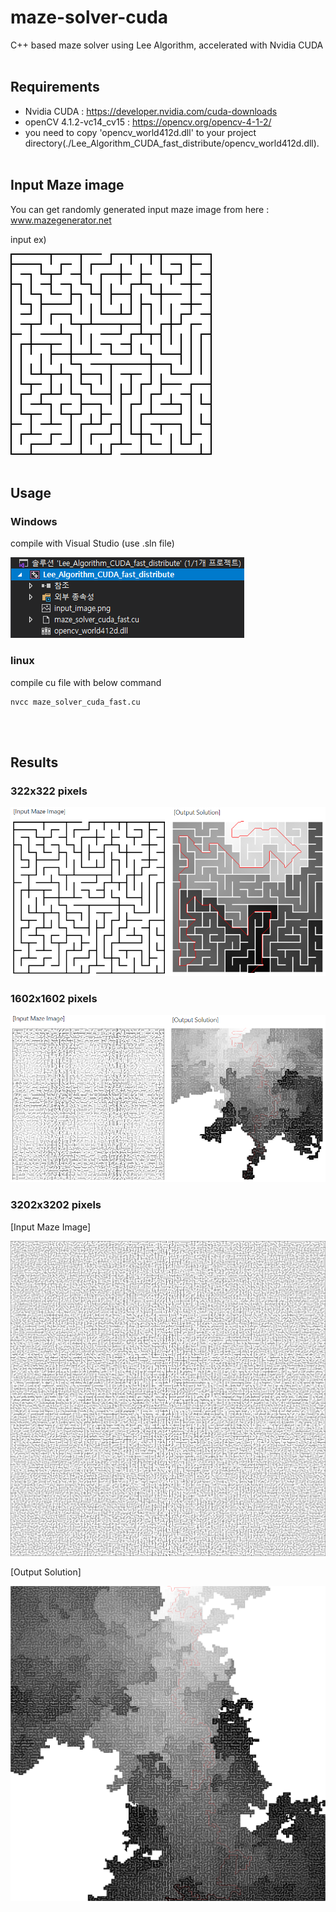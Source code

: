 # maze-solver-cuda
C++ based maze solver using Lee Algorithm, accelerated with Nvidia CUDA
<br><br>

## Requirements
- Nvidia CUDA
: https://developer.nvidia.com/cuda-downloads
- openCV 4.1.2-vc14_cv15
: https://opencv.org/opencv-4-1-2/
- you need to copy 'opencv_world412d.dll' to your project directory(./Lee_Algorithm_CUDA_fast_distribute/opencv_world412d.dll).
<br><br>

## Input Maze image
You can get randomly generated input maze image from here :
www.mazegenerator.net  

input ex)

![SampleInput](./images/input_sample.png)
<br><br>

## Usage
### Windows
compile with Visual Studio (use .sln file)

![VisualStudio](./images/visual_studio_example.png)

### linux
compile cu file with below command
```
nvcc maze_solver_cuda_fast.cu
```
<br><br>

## Results
### 322x322 pixels

<img src="./images/results1.png">


### 1602x1602 pixels

<img src="./images/results2.png">


### 3202x3202 pixels
[Input Maze Image] 

<img src="./images/200_by_200_orthogonal_maze.png">

[Output Solution]

<img src="./images/maze_after_large.png">

